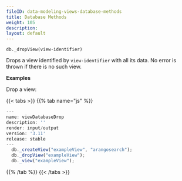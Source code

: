 ```yaml
---
fileID: data-modeling-views-database-methods
title: Database Methods
weight: 105
description: 
layout: default
---
```

`db._dropView(view-identifier)`

Drops a view identified by `view-identifier` with all its data. No error is
thrown if there is no such view.

**Examples**

Drop a view:


 {{< tabs >}}
{{% tab name="js" %}}
```js
---
name: viewDatabaseDrop
description: ''
render: input/output
version: '3.11'
release: stable
---
  db._createView("exampleView", "arangosearch");
  db._dropView("exampleView");
  db._view("exampleView");
```
{{% /tab %}}
{{< /tabs >}}
 


